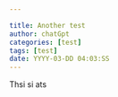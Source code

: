```yaml
---

title: Another test
author: chatGpt
categories: [test]
tags: [test]
date: YYYY-03-DD 04:03:SS
---
```



<p>Thsi si ats</p>